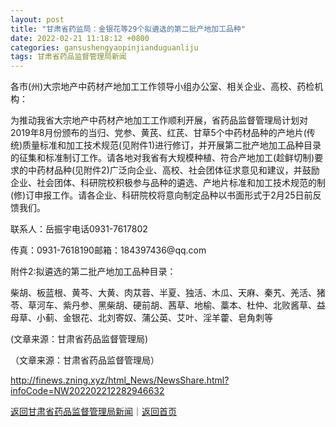 ```yaml
---
layout: post
title: "甘肃省药监局：金银花等29个拟遴选的第二批产地加工品种"
date: 2022-02-21 11:18:12 +0800
categories: gansushengyaopinjianduguanliju
tags: 甘肃省药品监督管理局新闻
---
```

<p>各市(州)大宗地产中药材产地加工工作领导小组办公室、相关企业、高校、药检机构：</p>
 <p>为推动我省大宗地产中药材产地加工工作顺利开展，省药品监督管理局计划对2019年8月份颁布的当归、党参、黄芪、红芪、甘草5个中药材品种的产地片(传统)质量标准和加工技术规范(见附件1)进行修订，并开展第二批产地加工品种目录的征集和标准制订工作。请各地对我省有大规模种植、符合产地加工(趁鲜切制)要求的中药材品种(见附件2)广泛向企业、高校、社会团体征求意见和建议，并鼓励企业、社会团体、科研院校积极参与品种的遴选、产地片标准和加工技术规范的制(修)订申报工作。请各企业、科研院校将意向制定品种以书面形式于2月25日前反馈我们。</p>
 <p>联系人：岳振宇电话0931-7617802</p>
 <p>传真：0931-7618190邮箱：184397436@qq.com</p>
 <p>附件2:拟遴选的第二批产地加工品种目录：</p>
 <p>柴胡、板蓝根、黄芩、大黄、肉苁蓉、半夏、独活、木瓜、天麻、秦艽、羌活、猪苓、草河车、紫丹参、黑柴胡、硬前胡、茜草、地榆、藁本、杜仲、北败酱草、益母草、小蓟、金银花、北刘寄奴、蒲公英、艾叶、淫羊藿、皂角刺等</p>
 <p>(文章来源：甘肃省药品监督管理局)</p><p class="em_media">（文章来源：甘肃省药品监督管理局）</p>

<http://finews.zning.xyz/html_News/NewsShare.html?infoCode=NW202202212282946632>

[返回甘肃省药品监督管理局新闻](//finews.withounder.com/category/gansushengyaopinjianduguanliju.html)｜[返回首页](//finews.withounder.com/)